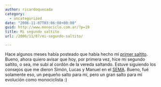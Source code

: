 ```yaml
---
author: ricardoquesada
category:
  - uncategorized
date: "2006-11-07T03:06:00+00:00"
guid: http://www.monociclo.com.ar/?p=19
title: Mi segundo saltito
url: /2006/11/07/mi-segundo-saltito/

---
```

Hace algunos meses había posteado que había hecho mi [primer saltito](http://monodiario.blogspot.com/2006/08/mi-primer-saltito.html). Bueno, ahora quiero avisar que hoy, por primera vez, hice mi segundo saltito, o sea, me subí al cordón de la vereda saltando. Estuve siguiendo los consejos que me dieron Simón, Lucas y Manuel en el [SEMA](http://monodiario.blogspot.com/2006/10/segundo-encuentro-de-monociclistas.html). Bueno, fué solamente eso, un pequeño salto para mí, pero un gran salto para mi evolución como monociclista :)
